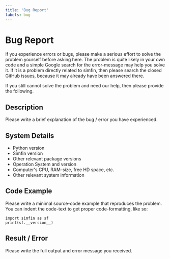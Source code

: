 ```yaml
---
title: 'Bug Report'
labels: bug
---
```


# Bug Report

If you experience errors or bugs, please make a serious effort to solve the
problem yourself before asking here. The problem is quite likely in your own
code and a simple Google search for the error-message may help you solve it.
If it is a problem directly related to simfin, then please search the closed
GitHub issues, because it may already have been answered there.

If you still cannot solve the problem and need our help, then please provide
the following.


## Description

Please write a brief explanation of the bug / error you have experienced.


## System Details

- Python version
- Simfin version
- Other relevant package versions
- Operation System and version
- Computer's CPU, RAM-size, free HD space, etc.
- Other relevant system information


## Code Example

Please write a minimal source-code example that reproduces the problem.
You can indent the code-text to get proper code-formatting, like so:

    import simfin as sf
    print(sf.__version__)


## Result / Error

Please write the full output and error message you received.
